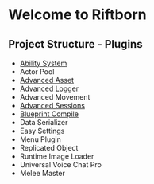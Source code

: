 # Welcome to Riftborn 

## Project Structure - Plugins

- [Ability System](plugins/ability-system.md)
- Actor Pool
- [Advanced Asset](plugins/advanced-asset.md)
- [Advanced Logger](plugins/advanced-logger.md)
- Advanced Movement
- [Advanced Sessions](plugins/advanced-sessions.md)
- [Blueprint Compile](plugins/blueprint-compile.md)
- Data Serializer
- Easy Settings
- Menu Plugin
- Replicated Object
- Runtime Image Loader
- Universal Voice Chat Pro
- Melee Master